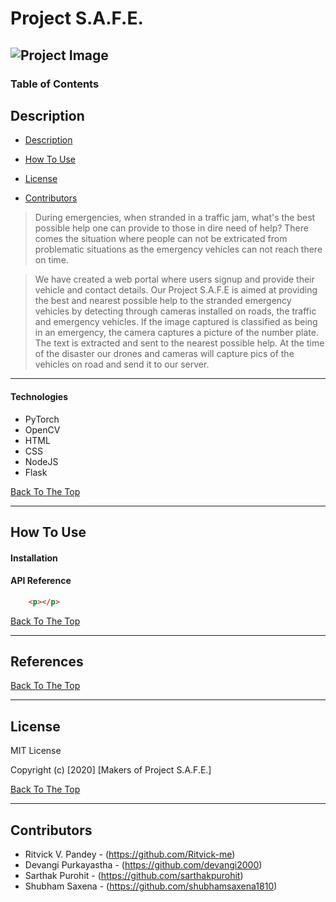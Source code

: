 # Project S.A.F.E.

![Project Image](project-image-url)
---

### Table of Contents

## Description
- [Description](#description)
- [How To Use](#how-to-use)

- [License](#license)
- [Contributors](#contributors)

> During emergencies, when stranded in a traffic jam, what's the best possible help one can provide to those in dire need of help? There comes the situation where people can not be extricated from problematic situations as the emergency vehicles can not reach there on time.

> We have created a web portal where users signup and provide their vehicle and contact details. Our Project S.A.F.E is aimed at providing the best and nearest possible help to the stranded emergency vehicles by detecting through cameras installed on roads, the traffic and emergency vehicles. If the image captured  is classified as being in an emergency, the camera captures a picture of the number plate. The text is extracted and sent to the nearest possible help. At the time of the disaster our drones and cameras will capture pics of the vehicles on road and send it to our server.

---



#### Technologies

- PyTorch
- OpenCV
- HTML
- CSS
- NodeJS
- Flask

[Back To The Top](#read-me-template)

---

## How To Use

#### Installation



#### API Reference

```html
    <p></p>
```
[Back To The Top](#read-me-template)

---

## References
[Back To The Top](#read-me-template)

---

## License

MIT License

Copyright (c) [2020] [Makers of Project S.A.F.E.]


[Back To The Top](#read-me-template)

---

## Contributors

- Ritvick V. Pandey - (https://github.com/Ritvick-me)
- Devangi Purkayastha - (https://github.com/devangi2000)
- Sarthak Purohit - (https://github.com/sarthakpurohit)
- Shubham Saxena - (https://github.com/shubhamsaxena1810)

